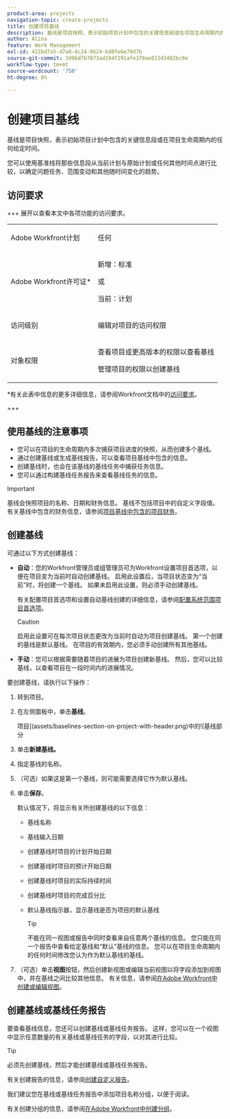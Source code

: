 ```yaml
---
product-area: projects
navigation-topic: create-projects
title: 创建项目基线
description: 基线是项目快照，表示初始项目计划中包含的关键信息段或在项目生命周期内的任何给定时间。
author: Alina
feature: Work Management
exl-id: 422bd7a5-d7a0-4c24-8624-bd0fe6e79d7b
source-git-commit: 3d96d7b7073ad194f291afe370ae813d3482bc9e
workflow-type: tm+mt
source-wordcount: '750'
ht-degree: 0%

---
```


# 创建项目基线

<!-- Audited: 12/2023 -->

基线是项目快照，表示初始项目计划中包含的关键信息段或在项目生命周期内的任何给定时间。

您可以使用基准线将那些信息段从当前计划与原始计划或任何其他时间点进行比较，以确定问题任务、范围变动和其他随时间变化的趋势。

## 访问要求

+++ 展开以查看本文中各项功能的访问要求。

<!--
drafted for P&P:

<table style="table-layout:auto"> 
 <col> 
 <col> 
 <tbody> 
  <tr> 
   <td role="rowheader">Adobe Workfront plan*</td> 
   <td> <p>Any</p> </td> 
  </tr> 
  <tr> 
   <td role="rowheader">Adobe Workfront license*</td> 
   <td> <p>Current license: Standard </p> 
   Or
   <p>Legacy license: Plan </p> 
   </td> 
  </tr> 
  <tr> 
   <td role="rowheader">Access level*</td> 
   <td> <p>Edit access to Projects</p> <p><b>NOTE</b>
   
   If you still don't have access, ask your Workfront administrator if they set additional restrictions in your access level. For information about access to projects, see <a href="../../../administration-and-setup/add-users/configure-and-grant-access/grant-access-projects.md" class="MCXref xref">Grant access to projects</a>. For information on how a Workfront administrator can change your access level, see <a href="../../../administration-and-setup/add-users/configure-and-grant-access/create-modify-access-levels.md" class="MCXref xref">Create or modify custom access levels</a>. </p> </td> 
  </tr> 
  <tr> 
   <td role="rowheader">Object permissions</td> 
   <td> <p>View permissions to the project or higher to view baselines</p> <p>Manage permissions to the project to create baselines</p> <p> For information about project permissions, see <a href="../../../workfront-basics/grant-and-request-access-to-objects/share-a-project.md" class="MCXref xref">Share a project in Adobe Workfront</a>.</p> <p>For information on requesting additional access, see <a href="../../../workfront-basics/grant-and-request-access-to-objects/request-access.md" class="MCXref xref">Request access to objects </a>.</p> </td> 
  </tr> 
 </tbody> 
</table>
-->

<table style="table-layout:auto"> 
 <col> 
 <col> 
 <tbody> 
  <tr> 
   <td role="rowheader">Adobe Workfront计划</td> 
   <td> <p>任何</p> </td> 
  </tr> 
  <tr> 
   <td role="rowheader">Adobe Workfront许可证*</td> 
    <td><p>新增：标准</p>
        <p>或</p>
        <p>当前：计划 </p> </td> 
  </tr> 
  <tr> 
   <td role="rowheader">访问级别</td> 
   <td> <p>编辑对项目的访问权限</p> </td> 
  </tr> 
  <tr> 
   <td role="rowheader">对象权限</td> 
   <td> <p>查看项目或更高版本的权限以查看基线</p> <p>管理项目的权限以创建基线</p> </td> 
  </tr> 
 </tbody> 
</table>

*有关此表中信息的更多详细信息，请参阅Workfront文档中的[访问要求](/help/quicksilver/administration-and-setup/add-users/access-levels-and-object-permissions/access-level-requirements-in-documentation.md)。

+++

## 使用基线的注意事项

* 您可以在项目的生命周期内多次捕获项目进度的快照，从而创建多个基线。
* 通过创建基线或生成基线报告，可以查看项目基线中包含的信息。
* 创建基线时，也会在该基线的基线任务中捕获任务信息。
* 您可以通过构建基线任务报告来查看基线任务的信息。

>[!IMPORTANT]
>
>基线会快照项目的名称、日期和财务信息。 基线不包括项目中的自定义字段值。 有关基线中包含的财务信息，请参阅[项目基线中包含的项目财务](../../../manage-work/projects/project-finances/project-finances-included-in-project-baselines.md)。

## 创建基线

可通过以下方式创建基线：

* **自动**：您的Workfront管理员或组管理员可为Workfront设置项目首选项，以便在项目变为当前时自动创建基线。 启用此设置后，当项目状态变为“当前”时，将创建一个基线。 如果未启用此设置，则必须手动创建基线。

  有关配置项目首选项和设置自动基线创建的详细信息，请参阅[配置系统范围项目首选项](../../../administration-and-setup/set-up-workfront/configure-system-defaults/set-project-preferences.md)。

  >[!CAUTION]
  >
  >启用此设置可在每次项目状态更改为当前时自动为项目创建基线。 第一个创建的基线是默认基线。 在项目的有效期内，您必须手动创建所有其他基线。

* **手动**：您可以根据需要随着项目的进展为项目创建新基线。 然后，您可以比较基线，以查看项目在一段时间内的进展情况。

要创建基线，请执行以下操作：

1. 转到项目。
1. 在左侧面板中，单击&#x200B;**基线**。

   项目](assets/baselines-section-on-project-with-header.png)中的![基线部分

1. 单击&#x200B;**新建基线。**
1. 指定基线的名称。
1. （可选）如果这是第一个基线，则可能需要选择它作为默认基线。
1. 单击&#x200B;**保存**。

   默认情况下，将显示有关所创建基线的以下信息：

   * 基线名称
   * 基线输入日期
   * 创建基线时项目的计划开始日期
   * 创建基线时项目的预计开始日期
   * 创建基线时项目的实际持续时间
   * 创建基线时项目的完成百分比
   * 默认基线指示器，显示基线是否为项目的默认基线

     >[!TIP]
     >
     >不能在同一视图或报告中同时查看来自任意两个基线的信息。 您只能在同一个报告中查看给定基线和“默认”基线的信息。 您可以在项目生命周期内的任何时间修改您认为作为默认基线的基线。

1. （可选）单击&#x200B;**视图**&#x200B;按钮，然后创建新视图或编辑当前视图以将字段添加到视图中，并在基线之间比较其他信息。 有关信息，请参阅[在Adobe Workfront中创建或编辑视图](/help/quicksilver/reports-and-dashboards/reports/reporting-elements/create-edit-views.md)。

## 创建基线或基线任务报告

要查看基线信息，您还可以创建基线或基线任务报告。 这样，您可以在一个视图中显示任意数量的有关基线或基线任务的字段，以对其进行比较。

>[!TIP]
>
>必须先创建基线，然后才能创建基线或基线任务报告。

有关创建报告的信息，请参阅[创建自定义报告](../../../reports-and-dashboards/reports/creating-and-managing-reports/create-custom-report.md)。

我们建议您在基线或基线任务报告中添加项目名称分组，以便于阅读。

有关创建分组的信息，请参阅[在Adobe Workfront中创建分组](../../../reports-and-dashboards/reports/reporting-elements/create-groupings.md)。
